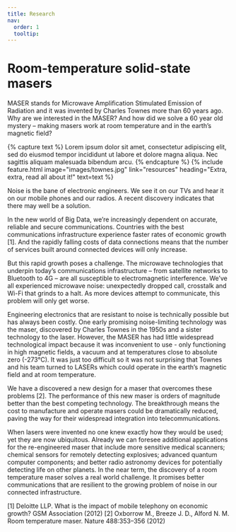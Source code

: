 ```yaml
---
title: Research
nav:
  order: 1
  tooltip:
---
```


# <i class="fas fa-satellite"></i>Room-temperature solid-state masers

MASER stands for Microwave Amplification Stimulated Emission of Radiation and it was invented by Charles Townes more than 60 years ago.  Why are we interested in the MASER?  And how did we solve a 60 year old mystery – making masers work at room temperature and in the earth’s magnetic field?

{% capture text %}
Lorem ipsum dolor sit amet, consectetur adipiscing elit, sed do eiusmod tempor incididunt ut labore et dolore magna aliqua.
Nec sagittis aliquam malesuada bibendum arcu.
{% endcapture %}
{%
  include feature.html
  image="images/townes.jpg"
  link="resources"
  heading="Extra, extra, read all about it!"
  text=text
%}

Noise is the bane of electronic engineers.  We see it on our TVs and hear it on our mobile phones and our radios.  A recent discovery indicates that there may well be a solution.

In the new world of Big Data, we’re increasingly dependent on accurate, reliable and secure communications. Countries with the best communications infrastructure experience faster rates of economic growth [1].  And the rapidly falling costs of data connections means that the number of services built around connected devices will only increase.

But this rapid growth poses a challenge. The microwave technologies that underpin today’s communications infrastructure – from satellite networks to Bluetooth to 4G – are all susceptible to electromagnetic interference.  We’ve all experienced microwave noise: unexpectedly dropped call, crosstalk and Wi-Fi that grinds to a halt.  As more devices attempt to communicate, this problem will only get worse.

Engineering electronics that are resistant to noise is technically possible but has always been costly. One early promising noise-limiting technology was the maser, discovered by Charles Townes in the 1950s and a sister technology to the laser. However, the MASER has had little widespread technological impact because it was inconvenient to use - only functioning in high magnetic fields, a vacuum and  at temperatures close to absolute zero (-273°C).  It was just too difficult so it was not surprising that Townes and his team turned to LASERs which could operate in the earth’s magnetic field and at room temperature.

We have a discovered a new design for a maser that overcomes these problems [2]. The performance of this new maser is orders of magnitude better than the best competing technology.  The breakthrough means the cost to manufacture and operate masers could be dramatically reduced, paving the way for their widespread integration into telecommunications.

When lasers were invented no one knew exactly how they would be used; yet they are now ubiquitous. Already we can foresee additional applications for the re-engineered maser that include more sensitive medical scanners; chemical sensors for remotely detecting explosives; advanced quantum computer components; and better radio astronomy devices for potentially detecting life on other planets. In the near term, the discovery of a room temperature maser solves a real world challenge. It promises better communications that are resilient to the growing problem of noise in our connected infrastructure.

[1] Deloitte LLP. What is the impact of mobile telephony on economic growth? GSM Association (2012)
[2] Oxborrow M., Breeze J. D., Alford N. M. Room temperature maser. Nature 488:353–356 (2012)
